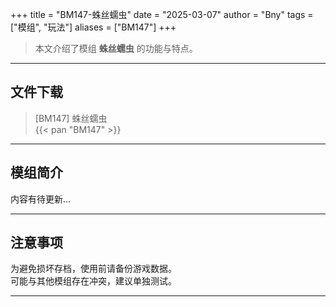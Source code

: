 +++
title = "BM147-蛛丝蠕虫"
date = "2025-03-07"
author = "Bny"
tags = ["模组", "玩法"]
aliases = ["BM147"]
+++

> 本文介绍了模组 **蛛丝蠕虫** 的功能与特点。

---

## 文件下载

> [BM147] 蛛丝蠕虫  
{{< pan "BM147" >}}  

---

## 模组简介

>  
内容有待更新...  

---

## 注意事项

>  
为避免损坏存档，使用前请备份游戏数据。  
可能与其他模组存在冲突，建议单独测试。  

---

